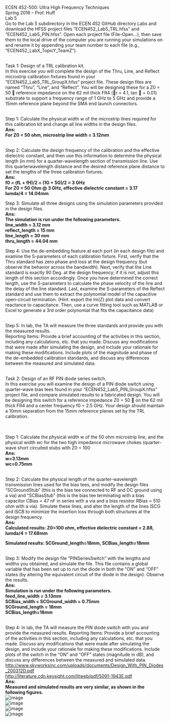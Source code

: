 ECEN 452-500: Ultra High Frequency Techniques<br>
Spring 2016 – Prof. Huff<br>
Lab 5<br>
Go to the Lab 5 subdirectory in the ECEN 452 GitHub directory Labs and download the HFSS project files “ECEN452_Lab5_TRL.hfss” and “ECEN452_Lab5_PIN.hfss”. Open each project file (File-Open…), then save them to the local drive of the computer you are running your simulations on and rename it by appending your team number to each file (e.g., “ECEN452_LabX_TopicY_TeamZ”).<br><br>

Task 1: Design of a TRL calibration kit.<br>
In this exercise you will complete the design of the Thru, Line, and Reflect microstrip calibration fixtures found in your “ECEN452_Lab5_TRL_GroupX.hfss” project file. These design files are named “Thru”, “Line”, and “Reflect”. You will be designing these
for a Z0 = 50  reference impedance on the 62 mil thick FR4 (r = 4.1, tan  = 0.01) substrate to support a frequency range of 1 GHz to 5 GHz and provide a 15mm reference plane beyond the SMA end launch connectors.<br><br>

Step 1: Calculate the physical width w of the microstrip lines required for this calibration kit and change all line widths in the design files.<br>
<b>Ans:<br>
For Z0 = 50 ohm, microstrip line width = 3.12mm<br></b>

<br>Step 2: Calculate the design frequency of the calibration and the effective dielectric constant, and then use this information to determine the physical length (in mm) for a quarter-wavelength section of transmission line. Use this quarterwavelength distance and the desired reference plane distance to set the lengths of the three calibration fixtures.<br>
<b>Ans:<br>
f0 = (fL + fH)/2 = (1G + 5G)/2 = 3 GHz<br>
For Z0 = 50 Ohm @ 3 GHz, effective dielectric constant = 3.17<br>
lumda/4 = 14.04mm<br></b>

Step 3: Simulate all three designs using the simulation parameters provided in the design files.<br>
<b>Ans:<br>
The simulation is run under the following parameters.<br>
line_width = 3.12 mm<br>
reflect_length = 15 mm<br>
line_length = 30 mm<br>
thru_length = 44.04 mm<br></b>

Step 4: Use the de-embedding feature at each port (in each design file) and examine the S-parameters of each calibration fixture. First, verify that the Thru standard has zero phase and loss at the design frequency (but observe the behavior across the bandwidth).
Next, verify that the Line standard is exactly 90 Deg. at the design frequency; if it is not, adjust this length of this section accordingly. Once you have determined the correct length, use the S-parameters to calculate the phase velocity of the line and the delay of the line standard. Last, examine the S-parameters of the Reflect standard and use them to extract the polynomial model of the capacitive open-circuit termination. (Hint: export the Im(Z) plot data and convert reactance to capacitance. Then, use a curve fitting tool such as MATLAB or Excel to generate a 3rd order polynomial that fits the capacitance data)<br><br>

Step 5: In lab, the TA will measure the three standards and provide you with the measured results.<br>
Reporting Items: Provide a brief accounting of the activities in this section, including any calculations, etc. that you made. Discuss any modifications that were made after simulating the design, and include your rationale for making these modifications. Include plots of the magnitude and phase of the de-embedded calibration standards, and discuss any differences between the measured and simulated data.<br><br>

Task 2: Design of an RF PIN diode series switch.<br>
In this exercise you will examine the design of a PIN diode switch using quarter-wave bias tees found in your “ECEN452_Lab5_PIN_GroupX.hfss” project file, and compare simulated results to a fabricated design. You will be designing this switch for a reference impedance Z0 = 50  on the 62 mil thick FR4 and a center frequency f0 = 2.5 GHz. Your design should maintain a 10mm separation from the 15mm reference planes set by the TRL calibration.<br><br>

<br>Step 1: Calculate the physical width w of the 50 ohm microstrip line, and the physical width wc for the two high impedance microwave chokes (quarter-wave short circuited stubs with Z0 = 100<br>
<b>Ans:<br>
w=3.13mm<br>
wc=0.75mm<br></b>

<br>Step 2: Calculate the physical length of the quarter-wavelength transmission lines used for the bias tees, and modify the design files “SCGroundStub” (this is the bias tee connected to RF and DC ground using a via) and “SCBiasStub” (this is the bias tee terminating with a bias capacitor CBias = 47 nF in series with a via and a bias resistor RBias = 510 ohm with a via). Simulate these lines, and alter the length of the lines lSCG and lSCB to minimize the insertion loss through both structures at the design frequency.<br>
<b>Ans:<br>
Calculated results: Z0=100 ohm, effective dielectric constant = 2.88, lumda/4 = 17.68mm<br>

Simulated results: SCGround_length=18mm, SCBias_length=18mm<br></b>

<br>Step 3: Modify the design file “PINSeriesSwitch” with the lengths and widths you obtained, and simulate the file. This file contains a global variable that has been set up to run the diode in both the “ON” and “OFF” states (by altering the equivalent circuit of the diode in the design). Observe the results.<br>
<b>Ans:<br>
Simulation is run under the following parameters.<br>
feed_line_width = 3.13mm<br>
SCBias_width = SCGround_width = 0.75mm<br>
SCGround_length = 18mm<br>
SCBias_length=18mm<br></b>

<br>Step 4: In lab, the TA will measure the PIN diode switch with you and provide the measured results. Reporting Items: Provide a brief accounting of the activities in this section, including any calculations, etc. that you made. Discuss any modifications that were made after simulating the design, and include your rationale for making these modifications. Include plots of the switch in the “ON” and “OFF” states (magnitude in dB), and discuss any differences between the measured and simulated data.<br>
http://www.skyworksinc.com/uploads/documents/Design_With_PIN_Diodes_200312D.pdf<br>
http://literature.cdn.keysight.com/litweb/pdf/5091-1943E.pdf<br>
<b>Ans:<br>
Measured and simulated results are very similar, as shown in the following figures.<br></b>
![image](https://github.com/CourseReps/ECEN452-Spring2016/blob/master/Students/StevenYeh/Lab5/switch_on_s11.jpg) <br>
![image](https://github.com/CourseReps/ECEN452-Spring2016/blob/master/Students/StevenYeh/Lab5/switch_on_s21.jpg) <br>
![image](https://github.com/CourseReps/ECEN452-Spring2016/blob/master/Students/StevenYeh/Lab5/switch_off_s11.jpg) <br>
![image](https://github.com/CourseReps/ECEN452-Spring2016/blob/master/Students/StevenYeh/Lab5/switch_off_s21.jpg) <br>
